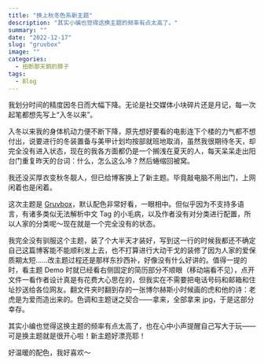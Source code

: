 ```yaml
---
title: "换上秋冬色系新主题"
description: "其实小编也觉得这换主题的频率有点太高了。"
summary: ""
date: "2022-12-17"
slug: "gruvbox"
image: ""
categories:
  - 扭断那天鹅的脖子
tags:
  - Blog
---
```


我划分时间的精度因冬日而大幅下降。无论是社交媒体小块碎片还是月记，每一次起笔都想先写上“入冬以来”。

入冬以来我的身体机动力便不断下降，原先想好要看的电影连下个楼的力气都不想付出，说要进行的冬装置备与美甲计划均按部就班地取消，虽然我很期待冬天，却完全没有进入状态，现在的我各方面都仍是一个搁浅在夏天的人，每天呆呆走出阳台门重复昨天的台词：什么，怎么这么冷？然后蜷缩回被窝。

我还没买厚衣变秋冬靓人，但已给博客换上了新主题。毕竟敲电脑不用出门，上网闲着也是闲着。

这次主题是 [Gruvbox](https://github.com/schnerring/hugo-theme-gruvbox)，默认配色非常好看，一眼相中。但似乎因为不支持多语言，有诸多类似无法解析中文 Tag 的小毛病，以及作者没有对分类进行配置，所以人家的分类呢～现在就是一个完全没有的状态。

我完全没有驯服这个主题，装了个大半天才装好，写到这一行的时候我都还不确定自己这篇博客能不能顺利发上去，也不打算进行大动干戈的装修了因为人家的爱保质期太短……改主题过程还是那样东抄西补，好像没有什么好讲的。值得一提的时，看主题 Demo 时就已经看右侧固定的简历部分不顺眼（移动端看不见），点开文件一看作者设计真是有花费大心思在的，但我实在不需要把电话号码和邮箱和住址抄送给各位网友。翻文件夹时翻到存的一张博尔赫斯小时候画的虎和他的诗：老虎是为爱而造出来的。色调和主题谜之契合——拿来，全部拿来 jpg，于是这部分幸存。

其实小编也觉得这换主题的频率有点太高了，也在心中小声提醒自己写大于玩——可是换主题就是很开心啦！新主题好漂亮耶！

好温暖的配色，我好喜欢～
